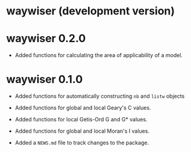 # waywiser (development version)

# waywiser 0.2.0

* Added functions for calculating the area of applicability of a model. 

# waywiser 0.1.0

* Added functions for automatically constructing `nb` and `listw` objects

* Added functions for global and local Geary's C values.

* Added functions for local Getis-Ord G and G* values.

* Added functions for global and local Moran's I values.

* Added a `NEWS.md` file to track changes to the package.
